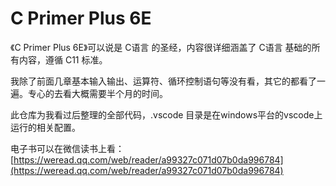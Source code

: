 # C Primer Plus 6E
《C Primer Plus 6E》可以说是 C语言 的圣经，内容很详细涵盖了 C语言 基础的所有内容，遵循 C11 标准。

我除了前面几章基本输入输出、运算符、循环控制语句等没有看，其它的都看了一遍。专心的去看大概需要半个月的时间。

此仓库为我看过后整理的全部代码，.vscode 目录是在windows平台的vscode上运行的相关配置。

电子书可以在微信读书上看：[https://weread.qq.com/web/reader/a99327c071d07b0da996784](https://weread.qq.com/web/reader/a99327c071d07b0da996784)